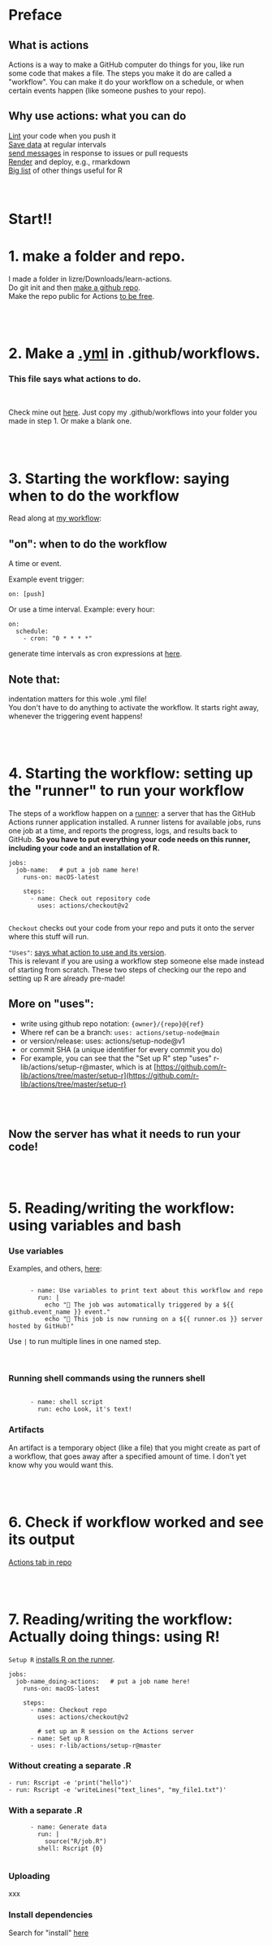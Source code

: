 
# Preface

## What is actions
Actions is a way to make a GitHub computer do things for you, like run some code that makes a file. The steps you make it do are called a "workflow". You can make it do your workflow on a schedule, or when certain events happen (like someone pushes to your repo).


## Why use actions: what you can do 
[Lint](https://github.com/r-lib/actions/blob/master/examples/lint-project.yaml) your code when you push it
<br>[Save data](https://blog.simonpcouch.com/blog/r-github-actions-commit/) at regular intervals
<br>[send messages](https://github.com/orchid00/actions_sandbox/blob/master/.github/workflows/greetings.yml) in response to issues or pull requests 
<br>[Render](https://github.com/orchid00/actions_sandbox/blob/main/.github/workflows/deploy_bookdown.yml) and deploy, e.g., rmarkdown
<br>[Big list](https://github.com/r-lib/actions/tree/master/examples) of other things useful for R

<br>

# Start!!

# 1. make a folder and repo.
I made a folder in lizre/Downloads/learn-actions. 
<br>Do git init and then [make a github repo](https://github.com/new).
<br>Make the repo public for Actions [to be free](https://docs.github.com/en/actions/reference/usage-limits-billing-and-administration).

<br><br>

# 2. Make a [.yml](https://docs.github.com/en/actions/learn-github-actions/introduction-to-github-actions#understanding-the-workflow-file) in .github/workflows. 

### This file says what actions to do.

<br>

Check mine out [here](https://github.com/lizre/learn-actions/tree/main/.github/workflows).
Just copy my .github/workflows into your folder you made in step 1. Or make a blank one.


<br><br>

# 3. Starting the workflow: saying when to do the workflow



Read along at [my workflow](https://github.com/lizre/learn-actions/tree/main/.github/workflows):


## "on": when to do the workflow 

A time or event.

Example event trigger: 
```
on: [push]
```

Or use a time interval. Example: every hour:
```
on:
  schedule:
    - cron: "0 * * * *"
```

generate time intervals as cron expressions at [here](https://crontab.cronhub.io/).


## Note that:
indentation matters for this wole .yml file!
<br>You don't have to do anything to activate the workflow. It starts right away, whenever the triggering event happens!

<br><br>

# 4. Starting the workflow: setting up the "runner" to run your workflow

The steps of a workflow happen on a [runner](https://github.com/actions/runner): a server that has the GitHub Actions runner application installed. A runner listens for available jobs, runs one job at a time, and reports the progress, logs, and results back to GitHub. <b>So you have to put everything your code needs on this runner, including your code and an installation of R.</b>

```
jobs:
  job-name:   # put a job name here!
    runs-on: macOS-latest

    steps:
      - name: Check out repository code
        uses: actions/checkout@v2
        
```
`Checkout` checks out your code from your repo and puts it onto the server where this stuff will run.

`"Uses"`: [says what action to use and its version](https://docs.github.com/en/actions/reference/workflow-syntax-for-github-actions#jobsjob_idstepsuses). 
<br>This is relevant if you are using a workflow step someone else made instead of starting from scratch. These two steps of checking our the repo and setting up R are already pre-made!

## More on "uses":
- write using github repo notation: `{owner}/{repo}@{ref}`
- Where ref can be a branch: `uses: actions/setup-node@main`
- or version/release:  uses: actions/setup-node@v1
- or commit SHA (a unique identifier for every commit you do)
- For example, you can see that the "Set up R" step "uses" r-lib/actions/setup-r@master, which is at 
[https://github.com/r-lib/actions/tree/master/setup-r](https://github.com/r-lib/actions/tree/master/setup-r)


<br>

<br>

## Now the server has what it needs to run your code!

<br>
<br>


# 5. Reading/writing the workflow: using variables and bash


### Use variables

Examples, and others, [here](https://docs.github.com/en/actions/quickstart):
  
```{r, eval = FALSE}

      - name: Use variables to print text about this workflow and repo
        run: |
          echo "🎉 The job was automatically triggered by a ${{ github.event_name }} event."
          echo "🐧 This job is now running on a ${{ runner.os }} server hosted by GitHub!"

```

Use `|` to run multiple lines in one named step.

<br>

### Running shell commands using the runners shell

```{r, eval = FALSE}

      - name: shell script
        run: echo Look, it's text!

```


### Artifacts

An artifact is a temporary object (like a file) that you might create as part of a workflow, that goes away after a specified amount of time. I don't yet know why you would want this.

<br>
<br>



# 6. Check if workflow worked and see its output

[Actions tab in repo](https://github.com/lizre/learn-actions/actions)


<br>
<br>

# 7. Reading/writing the workflow: Actually doing things: using R!


`Setup R` [installs R on the runner](https://github.com/r-lib/actions/tree/master/setup-r).

```
jobs:
  job-name_doing-actions:   # put a job name here!
    runs-on: macOS-latest

    steps:
      - name: Checkout repo
        uses: actions/checkout@v2
        
        # set up an R session on the Actions server
      - name: Set up R
      - uses: r-lib/actions/setup-r@master
```


### Without creating a separate .R

```{r, eval = FALSE}
- run: Rscript -e 'print("hello")'
- run: Rscript -e 'writeLines("text_lines", "my_file1.txt")'
```



### With a separate .R

```{r, eval = FALSE}
      - name: Generate data
        run: |
          source("R/job.R")
        shell: Rscript {0} 
        
```

### Uploading


xxx


### Install dependencies

Search for "install" [here](https://github.com/tidymodels/extratests/blob/master/.github/workflows/GH-R-CMD-check.yaml)

